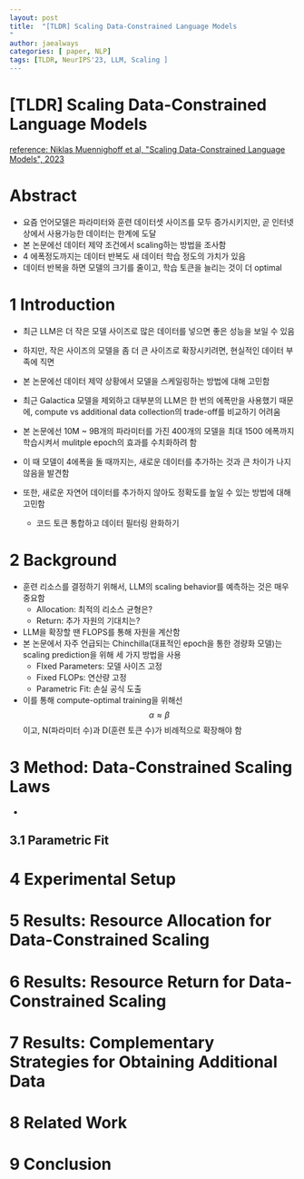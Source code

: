 ```yaml
---
layout: post
title:  "[TLDR] Scaling Data-Constrained Language Models
"
author: jaealways
categories: [ paper, NLP]
tags: [TLDR, NeurIPS'23, LLM, Scaling ]
---
```



# [TLDR] Scaling Data-Constrained Language Models



[reference: Niklas Muennighoff et al, "Scaling Data-Constrained Language Models", 2023](https://arxiv.org/pdf/2305.16264.pdf)


# Abstract

- 요즘 언어모델은 파라미터와 훈련 데이터셋 사이즈를 모두 증가시키지만, 곧 인터넷 상에서 사용가능한 데이터는 한계에 도달
- 본 논문에선 데이터 제약 조건에서 scaling하는 방법을 조사함
- 4 에폭정도까지는 데이터 반복도 새 데이터 학습 정도의 가치가 있음
- 데이터 반복을 하면 모델의 크기를 줄이고, 학습 토큰을 늘리는 것이 더 optimal


# 1 Introduction

- 최근 LLM은 더 작은 모델 사이즈로 많은 데이터를 넣으면 좋은 성능을 보일 수 있음
- 하지만, 작은 사이즈의 모델을 좀 더 큰 사이즈로 확장시키려면, 현실적인 데이터 부족에 직면

- 본 논문에선 데이터 제약 상황에서 모델을 스케일링하는 방법에 대해 고민함
- 최근 Galactica 모델을 제외하고 대부분의 LLM은 한 번의 에폭만을 사용했기 때문에, compute vs additional data collection의 trade-off를 비교하기 어려움
- 본 논문에선 10M ~ 9B개의 파라미터를 가진 400개의 모델을 최대 1500 에폭까지 학습시켜서 mulitple epoch의 효과를 수치화하려 함
- 이 때 모델이 4에폭을 돌 때까지는, 새로운 데이터를 추가하는 것과 큰 차이가 나지 않음을 발견함
- 또한, 새로운 자연어 데이터를 추가하지 않아도 정확도를 높일 수 있는 방법에 대해 고민함
    - 코드 토큰 통합하고 데이터 필터링 완화하기



# 2 Background

- 훈련 리소스를 결정하기 위해서, LLM의 scaling behavior를 예측하는 것은 매우 중요함
    - Allocation: 최적의 리소스 균형은?
    - Return: 추가 자원의 기대치는?
- LLM을 확장할 땐 FLOPS를 통해 자원을 계산함
- 본 논문에서 자주 언급되는 Chinchilla(대표적인 epoch을 통한 경량화 모델)는 scaling prediction을 위해 세 가지 방법을 사용
    - FIxed Parameters: 모델 사이즈 고정
    - Fixed FLOPs: 연산량 고정
    - Parametric Fit: 손실 공식 도출
- 이를 통해 compute-optimal training을 위해선 $$ \alpha ≈ \beta $$이고, N(파라미터 수)과 D(훈련 토큰 수)가 비례적으로 확장해야 함

# 3 Method: Data-Constrained Scaling Laws

- 


## 3.1 Parametric Fit

# 4 Experimental Setup

# 5 Results: Resource Allocation for Data-Constrained Scaling


# 6 Results: Resource Return for Data-Constrained Scaling

# 7 Results: Complementary Strategies for Obtaining Additional Data


# 8 Related Work

# 9 Conclusion

